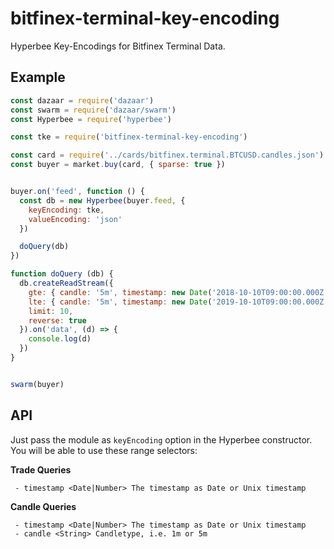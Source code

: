 # bitfinex-terminal-key-encoding

Hyperbee Key-Encodings for Bitfinex Terminal Data.

## Example

```js
const dazaar = require('dazaar')
const swarm = require('dazaar/swarm')
const Hyperbee = require('hyperbee')

const tke = require('bitfinex-terminal-key-encoding')

const card = require('../cards/bitfinex.terminal.BTCUSD.candles.json')
const buyer = market.buy(card, { sparse: true })


buyer.on('feed', function () {
  const db = new Hyperbee(buyer.feed, {
    keyEncoding: tke,
    valueEncoding: 'json'
  })

  doQuery(db)
})

function doQuery (db) {
  db.createReadStream({
    gte: { candle: '5m', timestamp: new Date('2018-10-10T09:00:00.000Z') },
    lte: { candle: '5m', timestamp: new Date('2019-10-10T09:00:00.000Z') },
    limit: 10,
    reverse: true
  }).on('data', (d) => {
    console.log(d)
  })
}


swarm(buyer)
```

## API

Just pass the module as `keyEncoding` option in the Hyperbee constructor. You will be able to use these range selectors:


**Trade Queries**

```
 - timestamp <Date|Number> The timestamp as Date or Unix timestamp
```

**Candle Queries**

```
 - timestamp <Date|Number> The timestamp as Date or Unix timestamp
 - candle <String> Candletype, i.e. 1m or 5m
```
